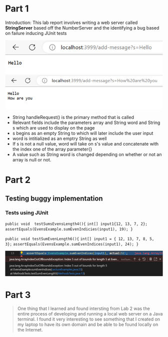 # Part 1
Introduction: This lab report involves writing a web server called **StringServer** based off the NumberServer and the identifying a bug based on failure inducing JUnit tests

![Image](Hello.png)
![Image](HelloHowAre.png)
* String handleRequest() is the primary method that is called 
* Relevant fields include the parameters array and String word and String s which are used to display on the page 
* s begins as an empty String to which will later include the user input
* word is intitialized as an emptry String as well
* If s is not a null value, word will take on s's value and concatenate with the index one of the array parameter{} 
* A value such as String word is changed depending on whether or not an array is null or not.

# Part 2
## Testing buggy implementation 
### Tests using JUnit 
`public void  testSumsEvensLength4(){`
`int[] input1{12, 13, 7, 2};`
`assertEquals(EvensExample.sumEvenIndicies(input1), 19); }`
 


`public void testSumEvenLength6(){`
`int[] input1 = { 12, 13, 7, 8, 5, 3};`
`assertEquals(EvensExample.sumEvenIndices(input1), 24); }`

![Image](BugResult.png)

# Part 3 
> One thing that I learned and found intersting from Lab 2 was the entire process of developing and running a local web server on a Java terminal. I found it very interesting to see something that I created on my laptop to have its own domain and be able to be found locally on the Internet. 
